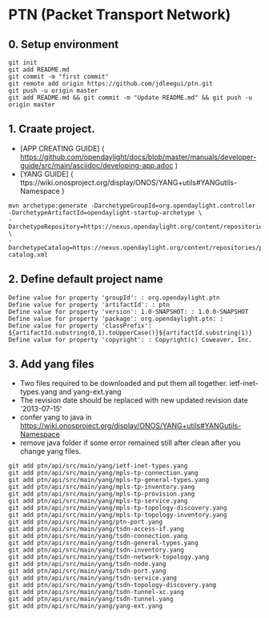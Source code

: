 # PTN (Packet Transport Network)

## 0. Setup environment
```
git init
git add README.md
git commit -m "first commit"
git remote add origin https://github.com/jdleegui/ptn.git
git push -u origin master
git add README.md && git commit -m "Update README.md" && git push -u origin master
```
## 1. Craate project.
- [APP CREATING GUIDE] ( https://github.com/opendaylight/docs/blob/master/manuals/developer-guide/src/main/asciidoc/developing-app.adoc )
- [YANG GUIDE] ( ttps://wiki.onosproject.org/display/ONOS/YANG+utils#YANGutils-Namespace )
``` 
mvn archetype:generate -DarchetypeGroupId=org.opendaylight.controller -DarchetypeArtifactId=opendaylight-startup-archetype \
-DarchetypeRepository=https://nexus.opendaylight.org/content/repositories/public/ \
-DarchetypeCatalog=https://nexus.opendaylight.org/content/repositories/public/archetype-catalog.xml 
```
## 2. Define default project name
```
Define value for property 'groupId': : org.opendaylight.ptn
Define value for property 'artifactId': : ptn
Define value for property 'version': 1.0-SNAPSHOT: : 1.0.0-SNAPSHOT
Define value for property 'package': org.opendaylight.ptn: :
Define value for property 'classPrefix': ${artifactId.substring(0,1).toUpperCase()}${artifactId.substring(1)}
Define value for property 'copyright': : Copyright(c) Coweaver, Inc.
```
## 3. Add yang files
- Two files required to be downloaded and put them all together. ietf-inet-types.yang and yang-ext.yang
- The revision date should be replaced with new updated revision date '2013-07-15'
- confer yang to java in https://wiki.onosproject.org/display/ONOS/YANG+utils#YANGutils-Namespace
- remove java folder if some error remained still after clean after you change yang files.
```
git add ptn/api/src/main/yang/ietf-inet-types.yang 
git add ptn/api/src/main/yang/mpls-tp-connection.yang 
git add ptn/api/src/main/yang/mpls-tp-general-types.yang
git add ptn/api/src/main/yang/mpls-tp-inventory.yang
git add ptn/api/src/main/yang/mpls-tp-provision.yang
git add ptn/api/src/main/yang/mpls-tp-service.yang
git add ptn/api/src/main/yang/mpls-tp-topology-discovery.yang
git add ptn/api/src/main/yang/mpls-tp-topology-inventory.yang
git add ptn/api/src/main/yang/ptn-port.yang
git add ptn/api/src/main/yang/tsdn-access-if.yang
git add ptn/api/src/main/yang/tsdn-connection.yang
git add ptn/api/src/main/yang/tsdn-general-types.yang
git add ptn/api/src/main/yang/tsdn-inventory.yang
git add ptn/api/src/main/yang/tsdn-network-topology.yang
git add ptn/api/src/main/yang/tsdn-node.yang
git add ptn/api/src/main/yang/tsdn-port.yang
git add ptn/api/src/main/yang/tsdn-service.yang
git add ptn/api/src/main/yang/tsdn-topology-discovery.yang
git add ptn/api/src/main/yang/tsdn-tunnel-xc.yang
git add ptn/api/src/main/yang/tsdn-tunnel.yang
git add ptn/api/src/main/yang/yang-ext.yang 
```
